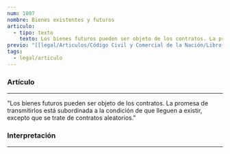 ```yaml
---
num: 1007
nombre: Bienes existentes y futuros
articulo:
  - tipo: texto
    texto: Los bienes futuros pueden ser objeto de los contratos. La promesa de transmitirlos está subordinada a la condición de que lleguen a existir, excepto que se trate de contratos aleatorios.
previo: "[[legal/Articulos/Código Civil y Comercial de la Nación/Libro Tercero/Título 2/Capítulo 5/Capítulo 5, Objeto.md|Capítulo 5, Objeto]]"
tags:
  - legal/articulo
---
```

### Artículo
---
"Los bienes futuros pueden ser objeto de los contratos. La promesa de transmitirlos está subordinada a la condición de que lleguen a existir, excepto que se trate de contratos aleatorios."

### Interpretación
---
